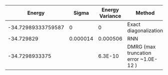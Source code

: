 | Energy                | Sigma           | Energy Variance  | Method                                                           | Data Repository                     |
|-----------------------|-----------------|------------------|------------------------------------------------------------------|-------------------------------------|
| -34.72989333759587    | 0               | 0                | Exact diagonalization                                            | N/A                                 |
| -34.729829            | 0.000014        | 0.000506         | RNN                                                              |                                     |
| -34.7298933375        |                 | 6.3E-10          | DMRG (max truncation error ~1.0E-12 )                            |
